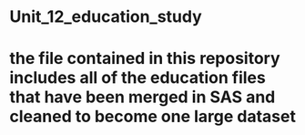 # Unit_12_education_study

# the file contained in this repository includes all of the education files that have been merged in SAS and cleaned to become one large dataset